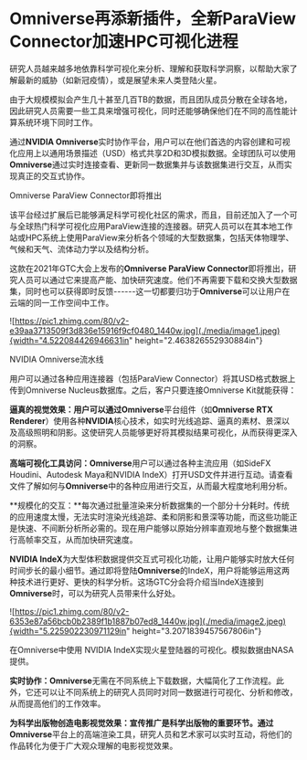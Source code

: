 # Omniverse再添新插件，全新ParaView Connector加速HPC可视化进程

研究人员越来越多地依靠科学可视化来分析、理解和获取科学洞察，以帮助大家了解最新的威胁（如新冠疫情），或是展望未来人类登陆火星。

由于大规模模拟会产生几十甚至几百TB的数据，而且团队成员分散在全球各地，因此研究人员需要一些工具来增强可视化，同时还能够确保他们在不同的高性能计算系统环境下同时工作。

通过**NVIDIA
Omniverse**实时协作平台，用户可以在他们首选的内容创建和可视化应用上以通用场景描述（USD）格式共享2D和3D模拟数据。全球团队可以使用**Omniverse**通过实时连接查看、更新同一数据集并与该数据集进行交互，从而实现真正的交互式协作。

Omniverse ParaView Connector即将推出

该平台经过扩展后已能够满足科学可视化社区的需求，而且，目前还加入了一个可与全球热门科学可视化应用ParaView连接的连接器。研究人员可以在其本地工作站或HPC系统上使用ParaView来分析各个领域的大型数据集，包括天体物理学、气候和天气、流体动力学以及结构分析。

这款在2021年GTC大会上发布的**Omniverse ParaView
Connector**即将推出，研究人员可以通过它来提高产能、加快研究速度。他们不再需要下载和交换大型数据集，同时也可以获得即时反馈------这一切都要归功于**Omniverse**可以让用户在云端的同一工作空间中工作。

![https://pic1.zhimg.com/80/v2-e39aa3713509f3d836e15916f9cf0480_1440w.jpg](./media/image1.jpeg){width="4.522084426946631in"
height="2.463826552930884in"}

NVIDIA Omniverse流水线

用户可以通过各种应用连接器（包括ParaView
Connector）将其USD格式数据上传到Omniverse
Nucleus数据库。之后，客户只要连接Omniverse Kit就能获得：

**逼真的视觉效果：**用户可以通过**Omniverse**平台组件（如**Omniverse RTX
Renderer**）使用各种**NVIDIA**核心技术，如实时光线追踪、逼真的素材、景深以及高级照明和阴影。这使研究人员能够更好将其模拟结果可视化，从而获得更深入的洞察。

**高端可视化工具访问：Omniverse**用户可以通过各种主流应用（如SideFX
Houdini、Autodesk Maya和NVIDIA
IndeX）打开USD文件并进行互动。请查看文件了解如何与**Omniverse**中的各种应用进行交互，从而最大程度地利用分析。

**规模化的交互：**每次通过批量渲染来分析数据集的一个部分十分耗时。传统的应用速度太慢，无法实时渲染光线追踪、柔和阴影和景深等功能，而这些功能正是快速、不间断分析所必需的。现在用户能够以原始分辨率直观地与整个数据集进行高帧率交互，从而加快研究速度。

**NVIDIA
IndeX**为大型体积数据提供交互式可视化功能，让用户能够实时放大任何时间步长的最小细节。通过即将登陆**Omniverse**的IndeX，用户将能够运用这两种技术进行更好、更快的科学分析。这场GTC分会将介绍当IndeX连接到**Omniverse**时，可以为研究人员带来什么好处。

![https://pic1.zhimg.com/80/v2-6353e87a56bcb0b2389f1b1887b07ed8_1440w.jpg](./media/image2.jpeg){width="5.225902230971129in"
height="3.2071839457567806in"}

在Omniverse中使用 NVIDIA
IndeX实现火星登陆器的可视化。模拟数据由NASA提供。

**实时协作：Omniverse**无需在不同系统上下载数据，大幅简化了工作流程。此外，它还可以让不同系统上的研究人员同时对同一数据进行可视化、分析和修改，从而提高他们的工作效率。

**为科学出版物创造电影视觉效果：**宣传推广是科学出版物的重要环节。通过**Omniverse**平台上的高端渲染工具，研究人员和艺术家可以实时互动，将他们的作品转化为便于广大观众理解的电影视觉效果。
